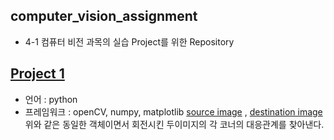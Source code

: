 ## computer_vision_assignment

- 4-1 컴퓨터 비전 과목의 실습 Project를 위한 Repository



## [Project 1](https://github.com/kimhwijin/computer_vision_assignment/tree/master/Project1)

- 언어 : python
- 프레임워크 : openCV, numpy, matplotlib
[source image](https://github.com/kimhwijin/computer_vision_assignment/blob/master/Project1/1st.jpg) , 
[destination image](https://github.com/kimhwijin/computer_vision_assignment/blob/master/Project1/2nd.jpg) <br>
위와 같은 동일한 객체이면서 회전시킨 두이미지의 각 코너의 대응관계를 찾아낸다. <br>

